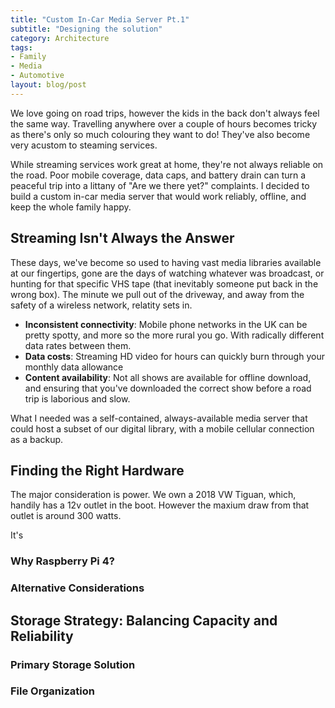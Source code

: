 ```yaml
---
title: "Custom In-Car Media Server Pt.1"
subtitle: "Designing the solution"
category: Architecture
tags:
- Family
- Media
- Automotive
layout: blog/post
---
```

We love going on road trips, however the kids in the back don't always feel the same way. Travelling anywhere over a couple of hours becomes tricky as there's only so much colouring they want to do! They've also become very acustom to steaming services.

While streaming services work great at home, they're not always reliable on the road. Poor mobile coverage, data caps, and battery drain can turn a peaceful trip into a littany of "Are we there yet?" complaints. I decided to build a custom in-car media server that would work reliably, offline, and keep the whole family happy.

## Streaming Isn't Always the Answer

These days, we've become so used to having vast media libraries available at our fingertips, gone are the days of watching whatever was broadcast, or hunting for that specific VHS tape (that inevitably someone put back in the wrong box). The minute we pull out of the driveway, and away from the safety of a wireless network, relatity sets in.

- **Inconsistent connectivity**: Mobile phone networks in the UK can be pretty spotty, and more so the more rural you go. With radically different data rates between them.
- **Data costs**: Streaming HD video for hours can quickly burn through your monthly data allowance
- **Content availability**: Not all shows are available for offline download, and ensuring that you've downloaded the correct show before a road trip is laborious and slow.

What I needed was a self-contained, always-available media server that could host a subset of our digital library, with a mobile cellular connection as a backup.

## Finding the Right Hardware

The major consideration is power. We own a 2018 VW Tiguan, which, handily has a 12v outlet in the boot. However the maxium draw from that outlet is around 300 watts. 

It's 

### Why Raspberry Pi 4?

### Alternative Considerations

## Storage Strategy: Balancing Capacity and Reliability

### Primary Storage Solution

### File Organization

